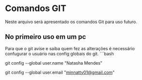 # Comandos GIT
Neste arquivo será apresentado os comandos Git para uso futuro.

## No primeiro uso em um pc
Para que o git avise e saiba quem fez as alterações é necessário
confugurar o usuário nas config globais do git.
´´´bash

git config --global user.name "Natasha Mendes"

git config --global user.email "minnatty01@gmail.com"
```